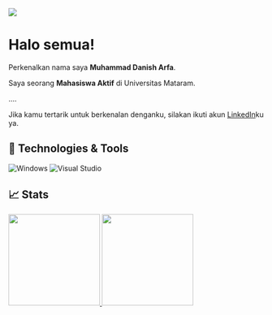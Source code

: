 ![](https://komarev.com/ghpvc/?username=danisharfa)
# Halo semua! 

Perkenalkan nama saya **Muhammad Danish Arfa**.<br>

Saya seorang **Mahasiswa Aktif** di Universitas Mataram.<br>

....<br>

Jika kamu tertarik untuk berkenalan denganku, silakan ikuti akun <a href="https://linkedin.com/in/muhammad-danish-arfa/">LinkedIn</a>ku ya.

## 🔧 Technologies & Tools
![Windows](https://img.shields.io/badge/OS-Windows-informational?style=flat&logo=windows&logoColor=white&color=ff69b4)
![Visual Studio](https://img.shields.io/badge/IDE-Visual%20Studio-informational?style=flat&logo=visual-studio&logoColor=white&color=ff69b4)

## &#x1f4c8; Stats
<p align="left">
<a href="https://github.com/penuliscode">
  <img height="180em" src="https://github-readme-stats-eight-theta.vercel.app/api?username=danisharfa&show_icons=true&theme=algolia&include_all_commits=true&count_private=true"/>
  <img height="180em" src="https://github-readme-stats-eight-theta.vercel.app/api/top-langs/?username=danisharfa&layout=compact&layout=compact&theme=algolia"/>
</a>
</p>
